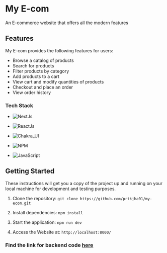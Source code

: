 # My E-com

An E-commerce website that offers all the modern features

## Features

My E-com provides the following features for users:

- Browse a catalog of products
- Search for products
- Filter products by category
- Add products to a cart
- View cart and modify quantities of products
- Checkout and place an order
- View order history

### Tech Stack

- ![NextJs](https://img.shields.io/badge/nextjs-000000?style=for-the-badge&logo=next.js&logoColor=%FFFFFF)

- ![ReactJs](https://img.shields.io/badge/Reactjs-FFFFFF.svg?style=for-the-badge&logo=react&logoColor=5fc4fa)

- ![Chakra_UI](https://img.shields.io/badge/Chakra_UI-yellow.svg?style=for-the-badge&logo=chakra-ui&logoColor=90EE90)

- ![NPM](https://img.shields.io/badge/NPM-%23CB3837.svg?style=for-the-badge&logo=npm&logoColor=white)

- ![JavaScript](https://img.shields.io/badge/javascript-black.svg?style=for-the-badge&logo=javascript&logoColor=FFFF00)

## Getting Started

These instructions will get you a copy of the project up and running on your local machine for development and testing purposes.

1. Clone the repository: `git clone https://github.com/prtkjha01/my-ecom.git`

2. Install dependencies: `npm install`

3. Start the application: `npm run dev`

4. Access the Website at: `http://localhost:8000/`

### Find the link for backend code [here](https://github.com/codeblooded1001000/e_Mart-Backend)

 
